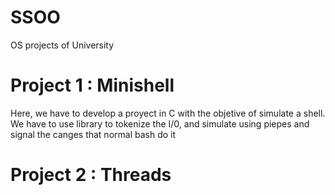 # SSOO
OS projects of University 

# Project 1 : Minishell #
Here, we have to develop a proyect in C with the objetive of simulate a shell. 
We have to use library to tokenize the I/0, and simulate using piepes and signal the canges that normal bash do it

# Project 2 : Threads #
